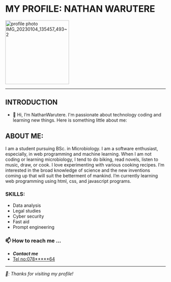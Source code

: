 # MY PROFILE: NATHAN WARUTERE
<img src="https://github.com/Nathan-Warutere/Nathan-Warutere/assets/140618140/a3773b3d-4c8a-4c3d-956f-2398447fbdcb.png" alt="profile photo IMG_20230104_135457_493~2" width="200" />

---
## INTRODUCTION
- 👋 Hi, I’m NathanWarutere. I'm passionate about technology coding and learning new things. Here is something little about me:
## ABOUT ME:
I am a student pursuing BSc. in Microbiology.
I am a software enthusiast, especially, in web programming and machine learning. 
When I am not coding or learning microbiology, I tend to do biking, read novels, listen to music, draw, or cook.
I love experimenting with various cooking recipes.
I’m interested in the broad knowledge of science and the new inventions coming up that will suit the betterment of mankind.
I’m currently learning web programming using html, css, and javascript programs.

  ### SKILLS:
  - Data analysis
  - Legal studies
  - Cyber security
  - Fast aid 
  - Prompt engineering

### 📫 How to reach me ...
- _**Contact me**_
- [Tel no:078*****64](http://www.google.com)
---
 *🚀: Thanks for visiting my profile!*
<!---
Nathan-Warutere/Nathan-Warutere is a ✨ special ✨ repository because its `README.md` (this file) appears on your GitHub profile.
You can click the Preview link to take a look at your changes.
--->
